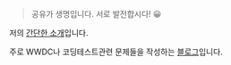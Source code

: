 > 공유가 생명입니다. 서로 발전합시다! 😀

저의 [간단한 소개](https://www.notion.so/27ab02db5bd04b87bdbb28644233f0bf)입니다. 

주로 WWDC나 코딩테스트관련 문제들을 작성하는 [블로그](https://vapor3965.tistory.com/)입니다.


<!--
**gustn3965/gustn3965** is a ✨ _special_ ✨ repository because its `README.md` (this file) appears on your GitHub profile.

Here are some ideas to get you started:

- 🔭 I’m currently working on ...
- 🌱 I’m currently learning ...
- 👯 I’m looking to collaborate on ...
- 🤔 I’m looking for help with ...
- 💬 Ask me about ...
- 📫 How to reach me: ...
- 😄 Pronouns: ...
- ⚡ Fun fact: ...
-->

